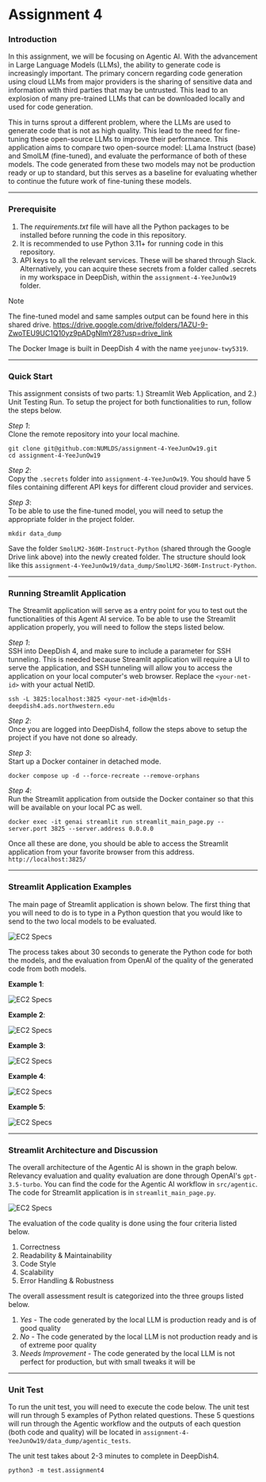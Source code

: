 # Assignment 4

### Introduction

In this assignment, we will be focusing on Agentic AI. With the advancement in Large Language Models (LLMs), the ability to generate code is increasingly important.
The primary concern regarding code generation using cloud LLMs from major providers is the sharing of sensitive data and
information with third parties that may be untrusted. This lead to an explosion of many pre-trained LLMs that can be
downloaded locally and used for code generation.

This in turns sprout a different problem, where the LLMs are used to generate code that is not as high quality. This
lead to the need for fine-tuning these open-source LLMs to improve their performance. This application aims to compare
two open-source model: LLama Instruct (base) and SmolLM (fine-tuned), and evaluate the performance of both of these
models. The code generated from these two models may not be production ready or up to standard, but this serves as a
baseline for evaluating whether to continue the future work of fine-tuning these models.

---

### Prerequisite

1. The *requirements.txt* file will have all the Python packages to be installed before running the code in this
repository.
2. It is recommended to use Python 3.11+ for running code in this repository.
3. API keys to all the relevant services. These will be shared through Slack. Alternatively, you can acquire these secrets from
a folder called .secrets in my workspace in DeepDish, within the `assignment-4-YeeJunOw19` folder.

> [!NOTE]
> The fine-tuned model and same samples output can be found here in this shared drive.
> https://drive.google.com/drive/folders/1AZU-9-ZwoTEU9UC1Q10yz9pADgNlmY28?usp=drive_link
> 
> The Docker Image is built in DeepDish 4 with the name `yeejunow-twy5319`.

---

### Quick Start

This assignment consists of two parts: 1.) Streamlit Web Application, and 2.) Unit Testing Run. To setup the project for both
functionalities to run, follow the steps below.

*Step 1*:</br>
Clone the remote repository into your local machine.
```shell
git clone git@github.com:NUMLDS/assignment-4-YeeJunOw19.git
cd assignment-4-YeeJunOw19
```

*Step 2*:</br>
Copy the `.secrets` folder into `assignment-4-YeeJunOw19`. You should have 5 files containing different API keys for different
cloud provider and services.

*Step 3*:</br>
To be able to use the fine-tuned model, you will need to setup the appropriate folder in the project folder.
```shell
mkdir data_dump
```
Save the folder `SmolLM2-360M-Instruct-Python` (shared through the Google Drive link above) into the newly created folder.
The structure should look like this `assignment-4-YeeJunOw19/data_dump/SmolLM2-360M-Instruct-Python`.

---

### Running Streamlit Application

The Streamlit application will serve as a entry point for you to test out the functionalities of this Agent AI service.
To be able to use the Streamlit application properly, you will need to follow the steps listed below.

*Step 1*:</br>
SSH into DeepDish 4, and make sure to include a parameter for SSH tunneling. This is needed because Streamlit application will
require a UI to serve the application, and SSH tunneling will allow you to access the application on your local computer's web browser.
Replace the `<your-net-id>` with your actual NetID.
```shell
ssh -L 3825:localhost:3825 <your-net-id>@mlds-deepdish4.ads.northwestern.edu
```

*Step 2*:</br>
Once you are logged into DeepDish4, follow the steps above to setup the project if you have not done so already.

*Step 3*:</br>
Start up a Docker container in detached mode.
```shell
docker compose up -d --force-recreate --remove-orphans
```

*Step 4*:</br>
Run the Streamlit application from outside the Docker container so that this will be available on your local PC as well.
```shell
docker exec -it genai streamlit run streamlit_main_page.py --server.port 3825 --server.address 0.0.0.0
```

Once all these are done, you should be able to access the Streamlit application from your favorite browser from this address.
`http://localhost:3825/`

---

### Streamlit Application Examples

The main page of Streamlit application is shown below. The first thing that you will need to do is to type in a Python question
that you would like to send to the two local models to be evaluated.

![EC2 Specs](/images/Streamlit_Main_Page.png)

The process takes about 30 seconds to generate the Python code for both the models, and the evaluation from OpenAI of the quality
of the generated code from both models.

**Example 1**:

![EC2 Specs](/images/Streamlit_Example1.png)

**Example 2**:

![EC2 Specs](/images/Streamlit_Example2.png)

**Example 3**:

![EC2 Specs](/images/Streamlit_Example3.png)

**Example 4**:

![EC2 Specs](/images/Streamlit_Example4.png)

**Example 5**:

![EC2 Specs](/images/Streamlit_Example5.png)

---

### Streamlit Architecture and Discussion

The overall architecture of the Agentic AI is shown in the graph below. Relevancy evaluation and quality evaluation are done
through OpenAI's `gpt-3.5-turbo`. You can find the code for the Agentic AI workflow in `src/agentic`. The code for Streamlit
application is in `streamlit_main_page.py`.

![EC2 Specs](/images/Assignment4_Agentic_Architecture.png)

The evaluation of the code quality is done using the four criteria listed below.

1. Correctness
2. Readability & Maintainability
3. Code Style
4. Scalability
5. Error Handling & Robustness

The overall assessment result is categorized into the three groups listed below.

1. *Yes* - The code generated by the local LLM is production ready and is of good quality
2. *No* - The code generated by the local LLM is not production ready and is of extreme poor quality
3. *Needs Improvement* - The code generated by the local LLM is not perfect for production, but with small tweaks it will be 

---

### Unit Test

To run the unit test, you will need to execute the code below. The unit test will run through 5 examples of Python related
questions. These 5 questions will run through the Agentic workflow and the outputs of each question (both code and quality) will
be located in `assignment-4-YeeJunOw19/data_dump/agentic_tests`.

The unit test takes about 2-3 minutes to complete in DeepDish4.

```shell
python3 -m test.assignment4
```